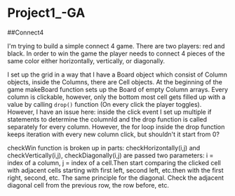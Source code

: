 # Project1_-GA
##Connect4

I'm trying to build a simple connect 4 game.
There are two players: red and black. In order to win the game the player needs to connect 4 pieces of the same color either horizontally, vertically, or diagonally.

I set up the grid in a way that I have a Board object which consist of Column objects, inside the Columns, there are Cell objects. At the beginning of the game makeBoard function sets up the Board of empty Column arrays. Every column is clickable, however, only the bottom most cell gets filled up with a value by calling `drop()` function (On every click the player toggles). However, I have an issue here: inside the click event I set up multiple if statements to determine the columnId and the drop function is called separately for every column. However, the for loop inside the drop function keeps iteration with every new column click, but shouldn't it start from 0?


checkWin function is broken up in parts:
checkHorizontally(i,j) and checkVertically(i,j), checkDiagonally(i,j) are passed two parameters: i = index of a column, j = index of a cell.Then start comparing the clicked cell with adjacent cells starting with first left, second left, etc.then with the first right, second, etc.
The same principle for the diagonal. Check the adjacent diagonal cell from the previous row, the row before, etc.
